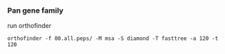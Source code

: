 ### Pan gene family


run orthofinder
```
orthofinder -f 00.all.peps/ -M msa -S diamond -T fasttree -a 120 -t 120
```
